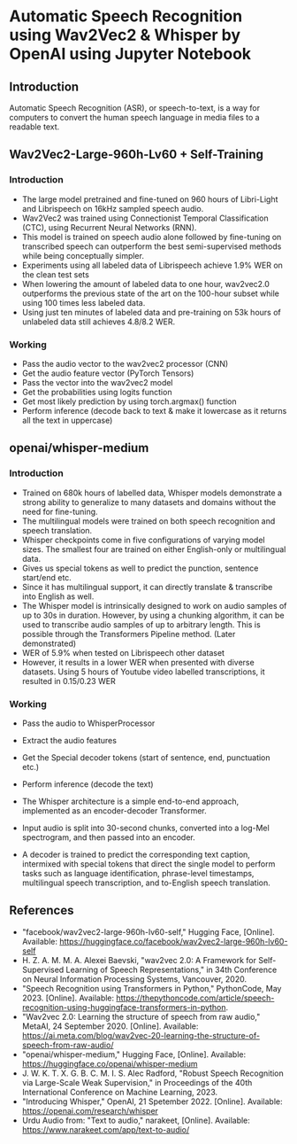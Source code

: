 # Automatic Speech Recognition using Wav2Vec2 & Whisper by OpenAI using Jupyter Notebook

## Introduction
Automatic Speech Recognition (ASR), or speech-to-text, is a way for computers to convert the human speech language in media files to a readable text.

## Wav2Vec2-Large-960h-Lv60 + Self-Training
### Introduction
* The large model pretrained and fine-tuned on 960 hours of Libri-Light and Librispeech on 16kHz sampled speech audio. 
* Wav2Vec2 was trained using Connectionist Temporal Classification (CTC), using Recurrent Neural Networks (RNN).
* This model is trained on speech audio alone followed by fine-tuning on transcribed speech can outperform the best semi-supervised methods while being conceptually simpler.
* Experiments using all labeled data of Librispeech achieve 1.9% WER on the clean test sets
* When lowering the amount of labeled data to one hour, wav2vec2.0 outperforms the previous state of the art on the 100-hour subset while using 100 times less labeled data.
* Using just ten minutes of labeled data and pre-training on 53k hours of unlabeled data still achieves 4.8/8.2 WER.

### Working
* Pass the audio vector to the wav2vec2 processor (CNN)
* Get the audio feature vector (PyTorch Tensors)
* Pass the vector into the wav2vec2 model
* Get the probabilities using logits function
* Get most likely prediction by using torch.argmax() function
* Perform inference (decode back to text & make it lowercase as it returns all the text in uppercase)

## openai/whisper-medium
### Introduction
* Trained on 680k hours of labelled data, Whisper models demonstrate a strong ability to generalize to many datasets and domains without the need for fine-tuning.
* The multilingual models were trained on both speech recognition and speech translation.
* Whisper checkpoints come in five configurations of varying model sizes. The smallest four are trained on either English-only or multilingual data.
* Gives us special tokens as well to predict the punction, sentence start/end etc.
* Since it has multilingual support, it can directly translate & transcribe into English as well.
* The Whisper model is intrinsically designed to work on audio samples of up to 30s in duration. However, by using a chunking algorithm, it can be used to transcribe audio samples of up to arbitrary length. This is possible through the Transformers Pipeline method. (Later demonstrated)
* WER of 5.9% when tested on Librispeech other dataset
* However, it results in a lower WER when presented with diverse datasets. Using 5 hours of Youtube video labelled transcriptions, it resulted in 0.15/0.23 WER

### Working
* Pass the audio to WhisperProcessor
* Extract the audio features
* Get the Special decoder tokens (start of sentence, end, punctuation etc.)
* Perform inference (decode the text)

* The Whisper architecture is a simple end-to-end approach, implemented as an encoder-decoder Transformer.
* Input audio is split into 30-second chunks, converted into a log-Mel spectrogram, and then passed into an encoder.
* A decoder is trained to predict the corresponding text caption, intermixed with special tokens that direct the single model to perform tasks such as language identification, phrase-level timestamps, multilingual speech transcription, and to-English speech translation.

## References
* "facebook/wav2vec2-large-960h-lv60-self," Hugging Face, [Online]. Available: https://huggingface.co/facebook/wav2vec2-large-960h-lv60-self
* H. Z. A. M. M. A. Alexei Baevski, "wav2vec 2.0: A Framework for Self-Supervised Learning of Speech Representations," in 34th Conference on Neural Information Processing Systems, Vancouver, 2020.
* "Speech Recognition using Transformers in Python," PythonCode, May 2023. [Online]. Available: https://thepythoncode.com/article/speech-recognition-using-huggingface-transformers-in-python.
* "Wav2vec 2.0: Learning the structure of speech from raw audio," MetaAI, 24 September 2020. [Online]. Available: https://ai.meta.com/blog/wav2vec-20-learning-the-structure-of-speech-from-raw-audio/
* "openai/whisper-medium," Hugging Face, [Online]. Available: https://huggingface.co/openai/whisper-medium
* J. W. K. T. X. G. B. C. M. I. S. Alec Radford, "Robust Speech Recognition via Large-Scale Weak Supervision," in Proceedings of the 40th International Conference on Machine Learning, 2023.
* "Introducing Whisper," OpenAI, 21 Spetember 2022. [Online]. Available: https://openai.com/research/whisper
* Urdu Audio from: "Text to audio," narakeet, [Online]. Available: https://www.narakeet.com/app/text-to-audio/
